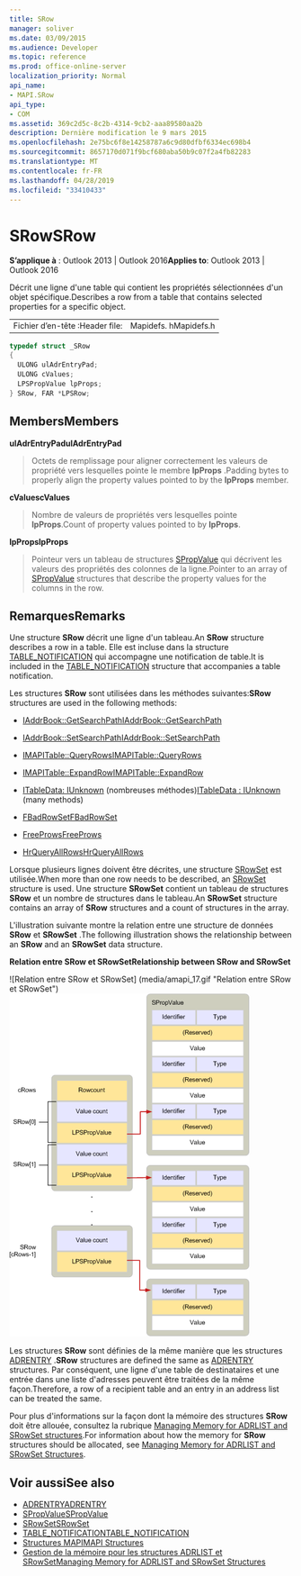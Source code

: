```yaml
---
title: SRow
manager: soliver
ms.date: 03/09/2015
ms.audience: Developer
ms.topic: reference
ms.prod: office-online-server
localization_priority: Normal
api_name:
- MAPI.SRow
api_type:
- COM
ms.assetid: 369c2d5c-8c2b-4314-9cb2-aaa89580aa2b
description: Dernière modification le 9 mars 2015
ms.openlocfilehash: 2e75bc6f8e14258787a6c9d80dfbf6334ec698b4
ms.sourcegitcommit: 8657170d071f9bcf680aba50b9c07f2a4fb82283
ms.translationtype: MT
ms.contentlocale: fr-FR
ms.lasthandoff: 04/28/2019
ms.locfileid: "33410433"
---
```

# <a name="srow"></a><span data-ttu-id="3952f-103">SRow</span><span class="sxs-lookup"><span data-stu-id="3952f-103">SRow</span></span>

<span data-ttu-id="3952f-104">**S’applique à** : Outlook 2013 | Outlook 2016</span><span class="sxs-lookup"><span data-stu-id="3952f-104">**Applies to**: Outlook 2013 | Outlook 2016</span></span> 
  
<span data-ttu-id="3952f-105">Décrit une ligne d'une table qui contient les propriétés sélectionnées d'un objet spécifique.</span><span class="sxs-lookup"><span data-stu-id="3952f-105">Describes a row from a table that contains selected properties for a specific object.</span></span> 
  
|||
|:-----|:-----|
|<span data-ttu-id="3952f-106">Fichier d’en-tête :</span><span class="sxs-lookup"><span data-stu-id="3952f-106">Header file:</span></span>  <br/> |<span data-ttu-id="3952f-107">Mapidefs. h</span><span class="sxs-lookup"><span data-stu-id="3952f-107">Mapidefs.h</span></span>  <br/> |
   
```cpp
typedef struct _SRow
{
  ULONG ulAdrEntryPad;
  ULONG cValues;
  LPSPropValue lpProps;
} SRow, FAR *LPSRow;

```

## <a name="members"></a><span data-ttu-id="3952f-108">Members</span><span class="sxs-lookup"><span data-stu-id="3952f-108">Members</span></span>

<span data-ttu-id="3952f-109">**ulAdrEntryPad**</span><span class="sxs-lookup"><span data-stu-id="3952f-109">**ulAdrEntryPad**</span></span>
  
> <span data-ttu-id="3952f-110">Octets de remplissage pour aligner correctement les valeurs de propriété vers lesquelles pointe le membre **lpProps** .</span><span class="sxs-lookup"><span data-stu-id="3952f-110">Padding bytes to properly align the property values pointed to by the **lpProps** member.</span></span> 
    
<span data-ttu-id="3952f-111">**cValues**</span><span class="sxs-lookup"><span data-stu-id="3952f-111">**cValues**</span></span>
  
> <span data-ttu-id="3952f-112">Nombre de valeurs de propriétés vers lesquelles pointe **lpProps**.</span><span class="sxs-lookup"><span data-stu-id="3952f-112">Count of property values pointed to by **lpProps**.</span></span> 
    
<span data-ttu-id="3952f-113">**lpProps**</span><span class="sxs-lookup"><span data-stu-id="3952f-113">**lpProps**</span></span>
  
> <span data-ttu-id="3952f-114">Pointeur vers un tableau de structures [SPropValue](spropvalue.md) qui décrivent les valeurs des propriétés des colonnes de la ligne.</span><span class="sxs-lookup"><span data-stu-id="3952f-114">Pointer to an array of [SPropValue](spropvalue.md) structures that describe the property values for the columns in the row.</span></span> 
    
## <a name="remarks"></a><span data-ttu-id="3952f-115">Remarques</span><span class="sxs-lookup"><span data-stu-id="3952f-115">Remarks</span></span>

<span data-ttu-id="3952f-116">Une structure **SRow** décrit une ligne d'un tableau.</span><span class="sxs-lookup"><span data-stu-id="3952f-116">An **SRow** structure describes a row in a table.</span></span> <span data-ttu-id="3952f-117">Elle est incluse dans la structure [TABLE_NOTIFICATION](table_notification.md) qui accompagne une notification de table.</span><span class="sxs-lookup"><span data-stu-id="3952f-117">It is included in the [TABLE_NOTIFICATION](table_notification.md) structure that accompanies a table notification.</span></span> 
  
<span data-ttu-id="3952f-118">Les structures **SRow** sont utilisées dans les méthodes suivantes:</span><span class="sxs-lookup"><span data-stu-id="3952f-118">**SRow** structures are used in the following methods:</span></span> 
  
- [<span data-ttu-id="3952f-119">IAddrBook::GetSearchPath</span><span class="sxs-lookup"><span data-stu-id="3952f-119">IAddrBook::GetSearchPath</span></span>](iaddrbook-getsearchpath.md)
    
- [<span data-ttu-id="3952f-120">IAddrBook::SetSearchPath</span><span class="sxs-lookup"><span data-stu-id="3952f-120">IAddrBook::SetSearchPath</span></span>](iaddrbook-setsearchpath.md)
    
- [<span data-ttu-id="3952f-121">IMAPITable::QueryRows</span><span class="sxs-lookup"><span data-stu-id="3952f-121">IMAPITable::QueryRows</span></span>](imapitable-queryrows.md)
    
- [<span data-ttu-id="3952f-122">IMAPITable::ExpandRow</span><span class="sxs-lookup"><span data-stu-id="3952f-122">IMAPITable::ExpandRow</span></span>](imapitable-expandrow.md)
    
- <span data-ttu-id="3952f-123">[ITableData: IUnknown](itabledataiunknown.md) (nombreuses méthodes)</span><span class="sxs-lookup"><span data-stu-id="3952f-123">[ITableData : IUnknown](itabledataiunknown.md) (many methods)</span></span> 
    
- [<span data-ttu-id="3952f-124">FBadRowSet</span><span class="sxs-lookup"><span data-stu-id="3952f-124">FBadRowSet</span></span>](fbadrowset.md)
    
- [<span data-ttu-id="3952f-125">FreeProws</span><span class="sxs-lookup"><span data-stu-id="3952f-125">FreeProws</span></span>](freeprows.md)
    
- [<span data-ttu-id="3952f-126">HrQueryAllRows</span><span class="sxs-lookup"><span data-stu-id="3952f-126">HrQueryAllRows</span></span>](hrqueryallrows.md)
    
<span data-ttu-id="3952f-127">Lorsque plusieurs lignes doivent être décrites, une structure [SRowSet](srowset.md) est utilisée.</span><span class="sxs-lookup"><span data-stu-id="3952f-127">When more than one row needs to be described, an [SRowSet](srowset.md) structure is used.</span></span> <span data-ttu-id="3952f-128">Une structure **SRowSet** contient un tableau de structures **SRow** et un nombre de structures dans le tableau.</span><span class="sxs-lookup"><span data-stu-id="3952f-128">An **SRowSet** structure contains an array of **SRow** structures and a count of structures in the array.</span></span> 
  
<span data-ttu-id="3952f-129">L'illustration suivante montre la relation entre une structure de données **SRow** et **SRowSet** .</span><span class="sxs-lookup"><span data-stu-id="3952f-129">The following illustration shows the relationship between an **SRow** and an **SRowSet** data structure.</span></span> 
  
<span data-ttu-id="3952f-130">**Relation entre SRow et SRowSet**</span><span class="sxs-lookup"><span data-stu-id="3952f-130">**Relationship between SRow and SRowSet**</span></span>
  
<span data-ttu-id="3952f-131">![Relation entre SRow et SRowSet] (media/amapi_17.gif "Relation entre SRow et SRowSet")</span><span class="sxs-lookup"><span data-stu-id="3952f-131">![Relationship between SRow and SRowSet](media/amapi_17.gif "Relationship between SRow and SRowSet")</span></span>
  
<span data-ttu-id="3952f-132">Les structures **SRow** sont définies de la même manière que les structures [ADRENTRY](adrentry.md) .</span><span class="sxs-lookup"><span data-stu-id="3952f-132">**SRow** structures are defined the same as [ADRENTRY](adrentry.md) structures.</span></span> <span data-ttu-id="3952f-133">Par conséquent, une ligne d'une table de destinataires et une entrée dans une liste d'adresses peuvent être traitées de la même façon.</span><span class="sxs-lookup"><span data-stu-id="3952f-133">Therefore, a row of a recipient table and an entry in an address list can be treated the same.</span></span> 
  
<span data-ttu-id="3952f-134">Pour plus d'informations sur la façon dont la mémoire des structures **SRow** doit être allouée, consultez la rubrique [Managing Memory for ADRLIST and SRowSet structures](managing-memory-for-adrlist-and-srowset-structures.md).</span><span class="sxs-lookup"><span data-stu-id="3952f-134">For information about how the memory for **SRow** structures should be allocated, see [Managing Memory for ADRLIST and SRowSet Structures](managing-memory-for-adrlist-and-srowset-structures.md).</span></span>
  
## <a name="see-also"></a><span data-ttu-id="3952f-135">Voir aussi</span><span class="sxs-lookup"><span data-stu-id="3952f-135">See also</span></span>

- [<span data-ttu-id="3952f-136">ADRENTRY</span><span class="sxs-lookup"><span data-stu-id="3952f-136">ADRENTRY</span></span>](adrentry.md)
- [<span data-ttu-id="3952f-137">SPropValue</span><span class="sxs-lookup"><span data-stu-id="3952f-137">SPropValue</span></span>](spropvalue.md)
- [<span data-ttu-id="3952f-138">SRowSet</span><span class="sxs-lookup"><span data-stu-id="3952f-138">SRowSet</span></span>](srowset.md)
- [<span data-ttu-id="3952f-139">TABLE_NOTIFICATION</span><span class="sxs-lookup"><span data-stu-id="3952f-139">TABLE_NOTIFICATION</span></span>](table_notification.md)
- [<span data-ttu-id="3952f-140">Structures MAPI</span><span class="sxs-lookup"><span data-stu-id="3952f-140">MAPI Structures</span></span>](mapi-structures.md)
- [<span data-ttu-id="3952f-141">Gestion de la mémoire pour les structures ADRLIST et SRowSet</span><span class="sxs-lookup"><span data-stu-id="3952f-141">Managing Memory for ADRLIST and SRowSet Structures</span></span>](managing-memory-for-adrlist-and-srowset-structures.md)


